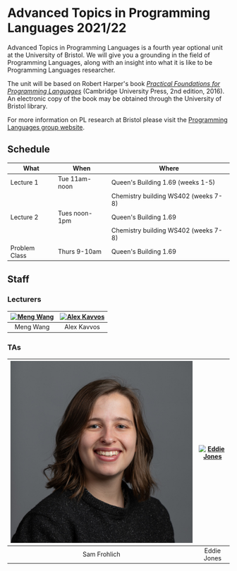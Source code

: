# Advanced Topics in Programming Languages 2021/22

Advanced Topics in Programming Languages is a fourth year optional unit at the University of Bristol. We will give you a grounding in the field of Programming Languages, along with an insight into what it is like to be Programming Languages researcher.

The unit will be based on Robert Harper's book [_Practical Foundations for
Programming Languages_](https://www.cs.cmu.edu/~rwh/pfpl/) (Cambridge University
Press, 2nd edition, 2016). An electronic copy of the book may be obtained
through the University of Bristol library.

For more information on PL research at Bristol please visit the [Programming Languages
group website](https://bristolpl.github.io/).

## Schedule

| What          | When           | Where                                     |
|---------------|----------------|-------------------------------------------|
| Lecture 1     | Tue  11am-noon | Queen's Building 1.69 (weeks 1-5)         |
|               |                | Chemistry building WS402 (weeks 7-8)      |
| Lecture 2     | Tues noon-1pm  | Queen's Building 1.69                     |
|               |                | Chemistry building WS402 (weeks 7-8)      |
| Problem Class | Thurs 9-10am   | Queen's Building 1.69                     |

## Staff

### Lecturers

| [![Meng Wang](Images/Staff/Meng.png#face)](https://mengwangoxf.github.io/) | [![Alex Kavvos](Images/Staff/Alex.jpg#face)](https://www.lambdabetaeta.eu/) |
| :-------------------------------:   | :------------------------------------:|
| Meng Wang                           | Alex Kavvos                           |

### TAs

| [![Sam Frohlich](Images/Staff/Sam.jpg#face)](https://samfrohlich.github.io/) | [![Eddie Jones](Images/Staff/Eddie.png#face)](https://ec-jones.github.io/)             |
| :------------------------:   | :-------------------------------------------:|
| Sam Frohlich                 | Eddie Jones                                  |